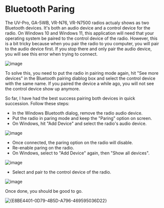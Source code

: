 # Bluetooth Paring

The UV-Pro, GA-5WB, VR-N76, VR-N7500 radios actualy shows as two Bluetooth devices. It's both an audio device and a control device for the radio. On Windows 10 and Windows 11, this application will need that your operating system be paired to the control device of the radio. However, this is a bit tricky because when you pair the radio to you computer, you will pair to the audio device first. If you stop there and only pair the audio device, you will see this error when trying to connect.

![image](https://github.com/user-attachments/assets/f1a89436-d7fc-480c-b142-048c8c59d58b)

To solve this, you need to put the radio in pairing mode again, hit "See more devices" in the Bluetooth pairing diablog box and select the control device with the same name. If you paired the device a while ago, you will not see the control device show up anymore.

So far, I have had the best success pairing both devices in quick succession. Follow these steps:

 - In the Windows Bluetooth dialog, remove the radio audio device.
 - Put the radio in paring mode and keep the "Paring" option on screen.
 - On Windows, hit "Add Device" and select the radio's audio device.

![image](https://github.com/user-attachments/assets/0e8440dc-56c0-45b4-a06a-3625f1f99374)

 - Once connected, the paring option on the radio will disable.
 - Re-enable paring on the radio.
 - On Windows, select to "Add Device" again, then "Show all devices".

![image](https://github.com/user-attachments/assets/372539fa-be5b-448d-b7f1-7b97c10f164d)

 - Select and pair to the control device of the radio.

![image](https://github.com/user-attachments/assets/c3223543-6d2a-4ad7-936e-6494f56298ea)

Once done, you should be good to go.

![{E8BE4401-0D79-4B5D-A796-469595036D22}](https://github.com/user-attachments/assets/b6688be4-cfcf-4193-a892-b378b6b33677)

